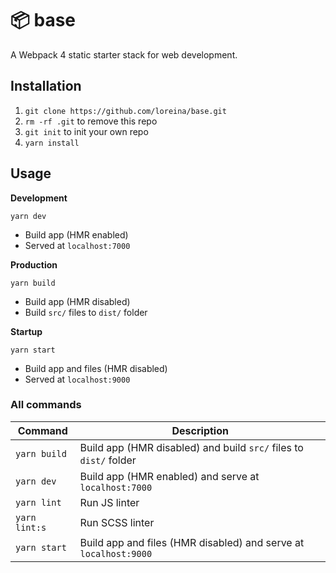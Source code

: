 # :package: base

A Webpack 4 static starter stack for web development.

## Installation

1. `git clone https://github.com/loreina/base.git`
2. `rm -rf .git` to remove this repo
3. `git init` to init your own repo
4. `yarn install`

## Usage

**Development**   

`yarn dev`
- Build app (HMR enabled)
- Served at `localhost:7000`

**Production**    

`yarn build`
- Build app (HMR disabled)
- Build `src/` files to `dist/` folder

**Startup**    

`yarn start`
- Build app and files (HMR disabled)
- Served at `localhost:9000`

### All commands

Command | Description
--- | ---
`yarn build` | Build app (HMR disabled) and build `src/` files to `dist/` folder
`yarn dev` | Build app (HMR enabled) and serve at `localhost:7000`
`yarn lint` | Run JS linter
`yarn lint:s` | Run SCSS linter
`yarn start` | Build app and files (HMR disabled) and serve at `localhost:9000`